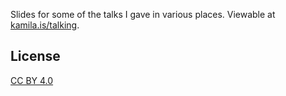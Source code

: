 Slides for some of the talks I gave in various places. Viewable at [kamila.is/talking](https://kamila.is/talking).

## License

[CC BY 4.0](https://creativecommons.org/licenses/by/4.0/)

